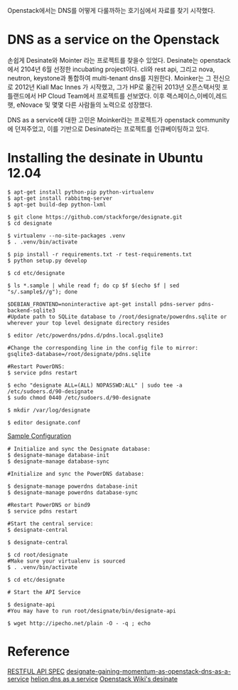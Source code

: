 Openstack에서는 DNS를 어떻게 다룰까하는 호기심에서 자료를 찾기 시작했다. 


# DNS as a service on the Openstack

손쉽게 Desinate와 Mointer 라는 프로젝트를 찾을수 있었다.
Desinate는 openstack에서 2104년 6월 선정한 incubating project이다. cli와 rest api, 그리고 nova, neutron, keystone과 통합하여 multi-tenant dns를 지원한다.
Moinker는 그 전신으로 2012년 Kiall Mac Innes 가 시작했고, 그가 HP로 옮긴뒤 2013년 오픈스택서밋 포틀랜드에서 HP Cloud Team에서 프로젝트를 선보였다.
이후 랙스페이스,이베이,레드햇, eNovace 및 몇몇 다른 사람들의 노력으로 성장했다.

DNS as a service에 대한 고민은 Moinker라는 프로젝트가 openstack community에 던져주었고,
이를 기반으로 Desinate라는 프로젝트를 인큐베이팅하고 있다.

# Installing the desinate in Ubuntu 12.04

    $ apt-get install python-pip python-virtualenv
    $ apt-get install rabbitmq-server
    $ apt-get build-dep python-lxml

    $ git clone https://github.com/stackforge/designate.git
    $ cd designate

    $ virtualenv --no-site-packages .venv
    $ . .venv/bin/activate

    $ pip install -r requirements.txt -r test-requirements.txt
    $ python setup.py develop

    $ cd etc/designate

    $ ls *.sample | while read f; do cp $f $(echo $f | sed "s/.sample$//g"); done

    $DEBIAN_FRONTEND=noninteractive apt-get install pdns-server pdns-backend-sqlite3
    #Update path to SQLite database to /root/designate/powerdns.sqlite or wherever your top level designate directory resides

    $ editor /etc/powerdns/pdns.d/pdns.local.gsqlite3

    #Change the corresponding line in the config file to mirror:
    gsqlite3-database=/root/designate/pdns.sqlite

    #Restart PowerDNS:
    $ service pdns restart

    $ echo "designate ALL=(ALL) NOPASSWD:ALL" | sudo tee -a /etc/sudoers.d/90-designate
    $ sudo chmod 0440 /etc/sudoers.d/90-designate 

    $ mkdir /var/log/designate

    $ editor designate.conf

[Sample Configuration](https://gist.github.com/TimSimmons/6596014)

    # Initialize and sync the Designate database:
    $ designate-manage database-init
    $ designate-manage database-sync

    #Initialize and sync the PowerDNS database:

    $ designate-manage powerdns database-init
    $ designate-manage powerdns database-sync

    #Restart PowerDNS or bind9
    $ service pdns restart

    #Start the central service:
    $ designate-central

    $ designate-central

    $ cd root/designate
    #Make sure your virtualenv is sourced 
    $ . .venv/bin/activate

    $ cd etc/designate

    # Start the API Service

    $ designate-api
    #You may have to run root/designate/bin/designate-api

    $ wget http://ipecho.net/plain -O - -q ; echo

# Reference
[RESTFUL API SPEC](https://designate.readthedocs.org/en/latest/rest.html) 
[designate-gaining-momentum-as-openstack-dns-as-a-service](http://www.rackspace.com/blog/designate-gaining-momentum-as-openstack-dns-as-a-service/)
[helion dns as a service](http://docs.hpcloud.com/helion/openstack/1.1/install/dnsaas/)
[Openstack Wiki's desinate](https://wiki.openstack.org/wiki/Designate)

